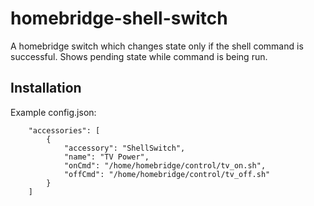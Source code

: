 # homebridge-shell-switch

A homebridge switch which changes state only if the shell command is successful.
Shows pending state while command is being run.

## Installation

Example config.json:
```
    "accessories": [
        {
            "accessory": "ShellSwitch",
            "name": "TV Power",
            "onCmd": "/home/homebridge/control/tv_on.sh",
            "offCmd": "/home/homebridge/control/tv_off.sh"
        }
    ]
```